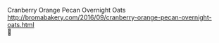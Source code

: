 Cranberry Orange Pecan Overnight Oats	http://bromabakery.com/2016/09/cranberry-orange-pecan-overnight-oats.html	
਍